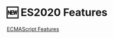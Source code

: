 # :new: ES2020 Features
[ECMAScript Features](../002_3-ecmascript_features/README.md#es2020-features)